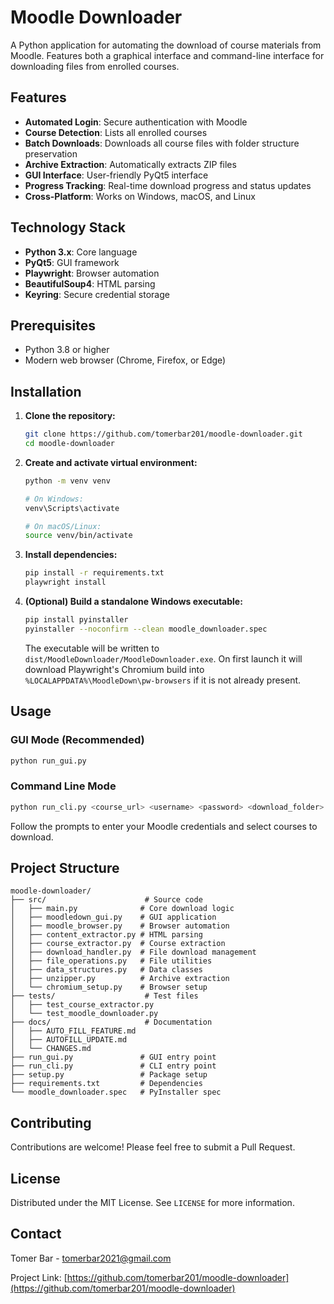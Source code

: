 # Moodle Downloader

A Python application for automating the download of course materials from Moodle. Features both a graphical interface and command-line interface for downloading files from enrolled courses.

## Features

- **Automated Login**: Secure authentication with Moodle
- **Course Detection**: Lists all enrolled courses  
- **Batch Downloads**: Downloads all course files with folder structure preservation
- **Archive Extraction**: Automatically extracts ZIP files
- **GUI Interface**: User-friendly PyQt5 interface
- **Progress Tracking**: Real-time download progress and status updates
- **Cross-Platform**: Works on Windows, macOS, and Linux

## Technology Stack

- **Python 3.x**: Core language
- **PyQt5**: GUI framework
- **Playwright**: Browser automation
- **BeautifulSoup4**: HTML parsing
- **Keyring**: Secure credential storage

## Prerequisites

- Python 3.8 or higher
- Modern web browser (Chrome, Firefox, or Edge)

## Installation

1. **Clone the repository:**
   ```bash
   git clone https://github.com/tomerbar201/moodle-downloader.git
   cd moodle-downloader
   ```

2. **Create and activate virtual environment:**
   ```bash
   python -m venv venv
   
   # On Windows:
   venv\Scripts\activate
   
   # On macOS/Linux:
   source venv/bin/activate
   ```

3. **Install dependencies:**
   ```bash
   pip install -r requirements.txt
   playwright install
   ```

4. **(Optional) Build a standalone Windows executable:**
   ```bash
   pip install pyinstaller
   pyinstaller --noconfirm --clean moodle_downloader.spec
   ```
   The executable will be written to `dist/MoodleDownloader/MoodleDownloader.exe`. On first launch it will download Playwright's Chromium build into `%LOCALAPPDATA%\MoodleDown\pw-browsers` if it is not already present.

## Usage

### GUI Mode (Recommended)
```bash
python run_gui.py
```

### Command Line Mode
```bash
python run_cli.py <course_url> <username> <password> <download_folder>
```

Follow the prompts to enter your Moodle credentials and select courses to download.

## Project Structure

```
moodle-downloader/
├── src/                      # Source code
│   ├── main.py              # Core download logic
│   ├── moodledown_gui.py    # GUI application  
│   ├── moodle_browser.py    # Browser automation
│   ├── content_extractor.py # HTML parsing
│   ├── course_extractor.py  # Course extraction
│   ├── download_handler.py  # File download management
│   ├── file_operations.py   # File utilities
│   ├── data_structures.py   # Data classes
│   ├── unzipper.py          # Archive extraction
│   └── chromium_setup.py    # Browser setup
├── tests/                    # Test files
│   ├── test_course_extractor.py
│   └── test_moodle_downloader.py
├── docs/                     # Documentation
│   ├── AUTO_FILL_FEATURE.md
│   ├── AUTOFILL_UPDATE.md
│   └── CHANGES.md
├── run_gui.py               # GUI entry point
├── run_cli.py               # CLI entry point
├── setup.py                 # Package setup
├── requirements.txt         # Dependencies
└── moodle_downloader.spec   # PyInstaller spec
```

## Contributing

Contributions are welcome! Please feel free to submit a Pull Request.

## License

Distributed under the MIT License. See `LICENSE` for more information.

## Contact

Tomer Bar - tomerbar2021@gmail.com

Project Link: [https://github.com/tomerbar201/moodle-downloader](https://github.com/tomerbar201/moodle-downloader)
